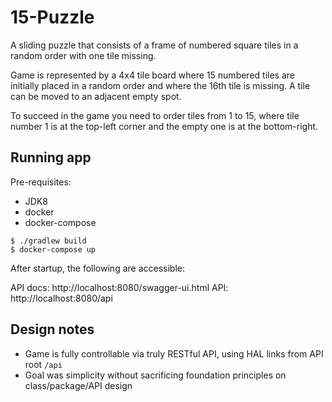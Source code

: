 # 15-Puzzle

A sliding puzzle that consists of a frame of numbered square tiles 
in a random order with one tile missing. 

Game is represented by a 4x4 tile board where 15 numbered tiles are initially 
placed in a random order and where the 16th tile is missing. 
A tile can be moved to an adjacent empty spot.

To succeed in the game you need to order tiles from 1 to 15, where tile
number 1 is at the top-left corner and the empty one is at the bottom-right.

## Running app

Pre-requisites:

- JDK8
- docker
- docker-compose

```
$ ./gradlew build
$ docker-compose up
```

After startup, the following are accessible:

API docs: http://localhost:8080/swagger-ui.html
API: http://localhost:8080/api

## Design notes

- Game is fully controllable via truly RESTful API, using HAL links from 
API root `/api`
- Goal was simplicity without sacrificing foundation principles on class/package/API design
